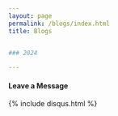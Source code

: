 ```yaml
---
layout: page
permalink: /blogs/index.html
title: Blogs


### 2024

---
```


#### Leave a Message



{% include disqus.html %} 

<br><br>
<center>
<script type="text/javascript" id="clstr_globe" src="//clustrmaps.com/globe.js?d=SKBNmedRRQ9n4KuuVDMP6zzHVrFg-OCBRBI6DNi8mzk"></script>
</center>















